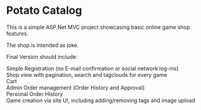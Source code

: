 # Potato Catalog

This is a simple ASP.Net MVC project showcasing basic online game shop features.

The shop is intended as joke.

Final Version should include:

Simple Registration (no E-mail confirmation or social network log-ins)  
Shop view with pagination, search and tagclouds for every game  
Cart  
Admin Order management (Order History and Approval)  
Personal Order History  
Game creation via site UI, including adding/removing tags and image upload